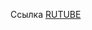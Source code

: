 Ссылка [RUTUBE](https://rutube.ru/video/private/e3307d27d1d22618161f4fd9e7cd90f6/?p=FO04x0v-_gsP8_toHMbYQg)
